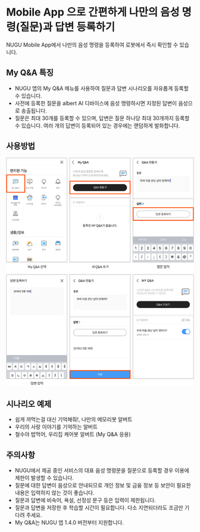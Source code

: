 # Mobile App 으로 간편하게 나만의 음성 명령(질문)과 답변 등록하기 
NUGU Mobile App에서 나만의 음성 명령을 등록하여 로봇에서 즉시 확인할 수 있습니다.

My Q&A 특징
---
- NUGU 앱의 My Q&A 메뉴를 사용하여 질문과 답변 시나리오를 자유롭게 등록할 수 있습니다.
- 사전에 등록한 질문을 albert AI 디바이스에 음성 명령하시면 지정된 답변이 음성으로 송출됩니다.
- 질문은 최대 30개를 등록할 수 있으며, 답변은 질문 하나당 최대 30개까지 등록할 수 있습니다. 여러 개의 답변이 등록되어 있는 경우에는 랜덤하게 발화합니다.

사용방법
---

![My Q&A 사용방법](./images/albert01.png)

시나리오 예제
---
- 쉽게 까먹는걸 대신 기억해줘!, 나만의 메모리봇 알버트
- 우리의 사랑 이야기를 기억하는 알버트 
- 철수야 밥먹어, 우리집 케어봇 알버트 (My Q&A 응용)

주의사항
---
- NUGU에서 제공 중인 서비스의 대표 음성 명령문을 질문으로 등록할 경우 이용에 제한이 발생할 수 있습니다.
- 질문에 대한 답변이 음성으로 안내되므로 개인 정보 및 금융 정보 등 보안이 필요한 내용은 입력하지 않는 것이 좋습니다.
- 질문과 답변에 비속어, 욕설, 선정성 문구 등은 입력이 제한됩니다.
- 질문과 답변을 저장한 후 학습할 시간이 필요합니다. 다소 지연되더라도 조금만 기다려 주세요.
- My Q&A는 NUGU 앱 1.4.0 버전부터 지원합니다.
